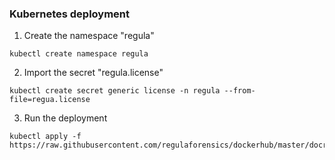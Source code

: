 ### Kubernetes deployment
1. Create the namespace "regula"
```
kubectl create namespace regula
```

2. Import the secret "regula.license"
```
kubectl create secret generic license -n regula --from-file=regua.license
```

3. Run the deployment
```
kubectl apply -f https://raw.githubusercontent.com/regulaforensics/dockerhub/master/docreader/k8docreader.yml
```
